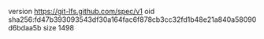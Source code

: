 version https://git-lfs.github.com/spec/v1
oid sha256:fd47b393093543df30a164fac6f878cb3cc32fd1b48e21a840a58090d6bdaa5b
size 1498
